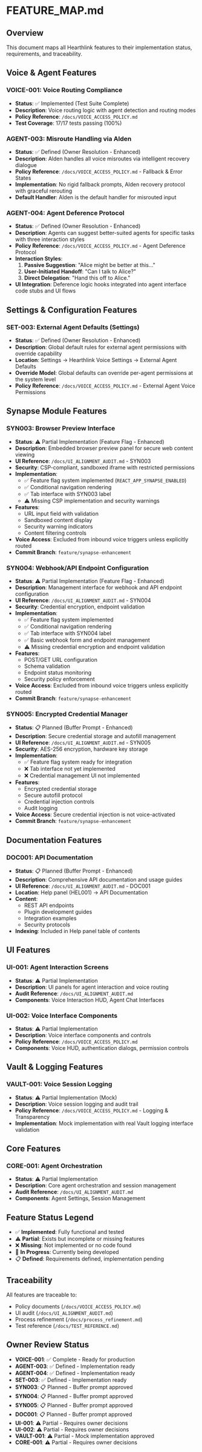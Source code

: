 # FEATURE_MAP.md

## Overview
This document maps all Hearthlink features to their implementation status, requirements, and traceability.

## Voice & Agent Features

### VOICE-001: Voice Routing Compliance
- **Status**: ✅ Implemented (Test Suite Complete)
- **Description**: Voice routing logic with agent detection and routing modes
- **Policy Reference**: `/docs/VOICE_ACCESS_POLICY.md`
- **Test Coverage**: 17/17 tests passing (100%)

### AGENT-003: Misroute Handling via Alden
- **Status**: ✅ Defined (Owner Resolution - Enhanced)
- **Description**: Alden handles all voice misroutes via intelligent recovery dialogue
- **Policy Reference**: `/docs/VOICE_ACCESS_POLICY.md` - Fallback & Error States
- **Implementation**: No rigid fallback prompts, Alden recovery protocol with graceful rerouting
- **Default Handler**: Alden is the default handler for misrouted input

### AGENT-004: Agent Deference Protocol
- **Status**: ✅ Defined (Owner Resolution - Enhanced)
- **Description**: Agents can suggest better-suited agents for specific tasks with three interaction styles
- **Policy Reference**: `/docs/VOICE_ACCESS_POLICY.md` - Agent Deference Protocol
- **Interaction Styles**:
  1. **Passive Suggestion**: "Alice might be better at this…"
  2. **User-Initiated Handoff**: "Can I talk to Alice?"
  3. **Direct Delegation**: "Hand this off to Alice."
- **UI Integration**: Deference logic hooks integrated into agent interface code stubs and UI flows

## Settings & Configuration Features

### SET-003: External Agent Defaults (Settings)
- **Status**: ✅ Defined (Owner Resolution - Enhanced)
- **Description**: Global default rules for external agent permissions with override capability
- **Location**: Settings → Hearthlink Voice Settings → External Agent Defaults
- **Override Model**: Global defaults can override per-agent permissions at the system level
- **Policy Reference**: `/docs/VOICE_ACCESS_POLICY.md` - External Agent Voice Permissions

## Synapse Module Features

### SYN003: Browser Preview Interface
- **Status**: ⚠️ Partial Implementation (Feature Flag - Enhanced)
- **Description**: Embedded browser preview panel for secure web content viewing
- **UI Reference**: `/docs/UI_ALIGNMENT_AUDIT.md` - SYN003
- **Security**: CSP-compliant, sandboxed iframe with restricted permissions
- **Implementation**: 
  - ✅ Feature flag system implemented (`REACT_APP_SYNAPSE_ENABLED`)
  - ✅ Conditional navigation rendering
  - ✅ Tab interface with SYN003 label
  - ⚠️ Missing CSP implementation and security warnings
- **Features**:
  - URL input field with validation
  - Sandboxed content display
  - Security warning indicators
  - Content filtering controls
- **Voice Access**: Excluded from inbound voice triggers unless explicitly routed
- **Commit Branch**: `feature/synapse-enhancement`

### SYN004: Webhook/API Endpoint Configuration
- **Status**: ⚠️ Partial Implementation (Feature Flag - Enhanced)
- **Description**: Management interface for webhook and API endpoint configuration
- **UI Reference**: `/docs/UI_ALIGNMENT_AUDIT.md` - SYN004
- **Security**: Credential encryption, endpoint validation
- **Implementation**:
  - ✅ Feature flag system implemented
  - ✅ Conditional navigation rendering
  - ✅ Tab interface with SYN004 label
  - ✅ Basic webhook form and endpoint management
  - ⚠️ Missing credential encryption and endpoint validation
- **Features**:
  - POST/GET URL configuration
  - Schema validation
  - Endpoint status monitoring
  - Security policy enforcement
- **Voice Access**: Excluded from inbound voice triggers unless explicitly routed
- **Commit Branch**: `feature/synapse-enhancement`

### SYN005: Encrypted Credential Manager
- **Status**: 📋 Planned (Buffer Prompt - Enhanced)
- **Description**: Secure credential storage and autofill management
- **UI Reference**: `/docs/UI_ALIGNMENT_AUDIT.md` - SYN005
- **Security**: AES-256 encryption, hardware key storage
- **Implementation**:
  - ✅ Feature flag system ready for integration
  - ❌ Tab interface not yet implemented
  - ❌ Credential management UI not implemented
- **Features**:
  - Encrypted credential storage
  - Secure autofill protocol
  - Credential injection controls
  - Audit logging
- **Voice Access**: Secure credential injection is not voice-activated
- **Commit Branch**: `feature/synapse-enhancement`

## Documentation Features

### DOC001: API Documentation
- **Status**: 📋 Planned (Buffer Prompt - Enhanced)
- **Description**: Comprehensive API documentation and usage guides
- **UI Reference**: `/docs/UI_ALIGNMENT_AUDIT.md` - DOC001
- **Location**: Help panel (HEL001) → API Documentation
- **Content**:
  - REST API endpoints
  - Plugin development guides
  - Integration examples
  - Security protocols
- **Indexing**: Included in Help panel table of contents

## UI Features

### UI-001: Agent Interaction Screens
- **Status**: ⚠️ Partial Implementation
- **Description**: UI panels for agent interaction and voice routing
- **Audit Reference**: `/docs/UI_ALIGNMENT_AUDIT.md`
- **Components**: Voice Interaction HUD, Agent Chat Interfaces

### UI-002: Voice Interface Components
- **Status**: ⚠️ Partial Implementation
- **Description**: Voice interface components and controls
- **Policy Reference**: `/docs/VOICE_ACCESS_POLICY.md`
- **Components**: Voice HUD, authentication dialogs, permission controls

## Vault & Logging Features

### VAULT-001: Voice Session Logging
- **Status**: ⚠️ Partial Implementation (Mock)
- **Description**: Voice session logging and audit trail
- **Policy Reference**: `/docs/VOICE_ACCESS_POLICY.md` - Logging & Transparency
- **Implementation**: Mock implementation with real Vault logging interface validation

## Core Features

### CORE-001: Agent Orchestration
- **Status**: ⚠️ Partial Implementation
- **Description**: Core agent orchestration and session management
- **Audit Reference**: `/docs/UI_ALIGNMENT_AUDIT.md`
- **Components**: Agent Settings, Session Management

## Feature Status Legend

- ✅ **Implemented**: Fully functional and tested
- ⚠️ **Partial**: Exists but incomplete or missing features
- ❌ **Missing**: Not implemented or no code found
- 🔄 **In Progress**: Currently being developed
- 📋 **Defined**: Requirements defined, implementation pending

## Traceability

All features are traceable to:
- Policy documents (`/docs/VOICE_ACCESS_POLICY.md`)
- UI audit (`/docs/UI_ALIGNMENT_AUDIT.md`)
- Process refinement (`/docs/process_refinement.md`)
- Test reference (`/docs/TEST_REFERENCE.md`)

## Owner Review Status

- **VOICE-001**: ✅ Complete - Ready for production
- **AGENT-003**: ✅ Defined - Implementation ready
- **AGENT-004**: ✅ Defined - Implementation ready
- **SET-003**: ✅ Defined - Implementation ready
- **SYN003**: 📋 Planned - Buffer prompt approved
- **SYN004**: 📋 Planned - Buffer prompt approved
- **SYN005**: 📋 Planned - Buffer prompt approved
- **DOC001**: 📋 Planned - Buffer prompt approved
- **UI-001**: ⚠️ Partial - Requires owner decisions
- **UI-002**: ⚠️ Partial - Requires owner decisions
- **VAULT-001**: ⚠️ Partial - Mock implementation approved
- **CORE-001**: ⚠️ Partial - Requires owner decisions 